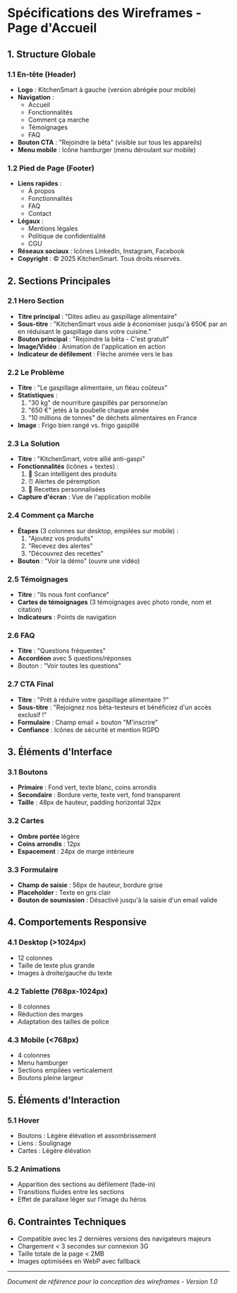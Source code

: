 # Spécifications des Wireframes - Page d'Accueil

## 1. Structure Globale

### 1.1 En-tête (Header)
- **Logo** : KitchenSmart à gauche (version abrégée pour mobile)
- **Navigation** : 
  - Accueil
  - Fonctionnalités
  - Comment ça marche
  - Témoignages
  - FAQ
- **Bouton CTA** : "Rejoindre la bêta" (visible sur tous les appareils)
- **Menu mobile** : Icône hamburger (menu déroulant sur mobile)

### 1.2 Pied de Page (Footer)
- **Liens rapides** :
  - À propos
  - Fonctionnalités
  - FAQ
  - Contact
- **Légaux** :
  - Mentions légales
  - Politique de confidentialité
  - CGU
- **Réseaux sociaux** : Icônes LinkedIn, Instagram, Facebook
- **Copyright** : © 2025 KitchenSmart. Tous droits réservés.

## 2. Sections Principales

### 2.1 Hero Section
- **Titre principal** : "Dites adieu au gaspillage alimentaire"
- **Sous-titre** : "KitchenSmart vous aide à économiser jusqu'à 650€ par an en réduisant le gaspillage dans votre cuisine."
- **Bouton principal** : "Rejoindre la bêta - C'est gratuit"
- **Image/Vidéo** : Animation de l'application en action
- **Indicateur de défilement** : Flèche animée vers le bas

### 2.2 Le Problème
- **Titre** : "Le gaspillage alimentaire, un fléau coûteux"
- **Statistiques** :
  1. "30 kg" de nourriture gaspillés par personne/an
  2. "650 €" jetés à la poubelle chaque année
  3. "10 millions de tonnes" de déchets alimentaires en France
- **Image** : Frigo bien rangé vs. frigo gaspillé

### 2.3 La Solution
- **Titre** : "KitchenSmart, votre allié anti-gaspi"
- **Fonctionnalités** (icônes + textes) :
  1. 📱 Scan intelligent des produits
  2. ⏰ Alertes de péremption
  3. 🍳 Recettes personnalisées
- **Capture d'écran** : Vue de l'application mobile

### 2.4 Comment ça Marche
- **Étapes** (3 colonnes sur desktop, empilées sur mobile) :
  1. "Ajoutez vos produits"
  2. "Recevez des alertes"
  3. "Découvrez des recettes"
- **Bouton** : "Voir la démo" (ouvre une vidéo)

### 2.5 Témoignages
- **Titre** : "Ils nous font confiance"
- **Cartes de témoignages** (3 témoignages avec photo ronde, nom et citation)
- **Indicateurs** : Points de navigation

### 2.6 FAQ
- **Titre** : "Questions fréquentes"
- **Accordéon** avec 5 questions/réponses
- Bouton : "Voir toutes les questions"

### 2.7 CTA Final
- **Titre** : "Prêt à réduire votre gaspillage alimentaire ?"
- **Sous-titre** : "Rejoignez nos bêta-testeurs et bénéficiez d'un accès exclusif !"
- **Formulaire** : Champ email + bouton "M'inscrire"
- **Confiance** : Icônes de sécurité et mention RGPD

## 3. Éléments d'Interface

### 3.1 Boutons
- **Primaire** : Fond vert, texte blanc, coins arrondis
- **Secondaire** : Bordure verte, texte vert, fond transparent
- **Taille** : 48px de hauteur, padding horizontal 32px

### 3.2 Cartes
- **Ombre portée** légère
- **Coins arrondis** : 12px
- **Espacement** : 24px de marge intérieure

### 3.3 Formulaire
- **Champ de saisie** : 56px de hauteur, bordure grise
- **Placeholder** : Texte en gris clair
- **Bouton de soumission** : Désactivé jusqu'à la saisie d'un email valide

## 4. Comportements Responsive

### 4.1 Desktop (>1024px)
- 12 colonnes
- Taille de texte plus grande
- Images à droite/gauche du texte

### 4.2 Tablette (768px-1024px)
- 8 colonnes
- Réduction des marges
- Adaptation des tailles de police

### 4.3 Mobile (<768px)
- 4 colonnes
- Menu hamburger
- Sections empilées verticalement
- Boutons pleine largeur

## 5. Éléments d'Interaction

### 5.1 Hover
- Boutons : Légère élévation et assombrissement
- Liens : Soulignage
- Cartes : Légère élévation

### 5.2 Animations
- Apparition des sections au défilement (fade-in)
- Transitions fluides entre les sections
- Effet de parallaxe léger sur l'image du héros

## 6. Contraintes Techniques
- Compatible avec les 2 dernières versions des navigateurs majeurs
- Chargement < 3 secondes sur connexion 3G
- Taille totale de la page < 2MB
- Images optimisées en WebP avec fallback

---
*Document de référence pour la conception des wireframes - Version 1.0*
